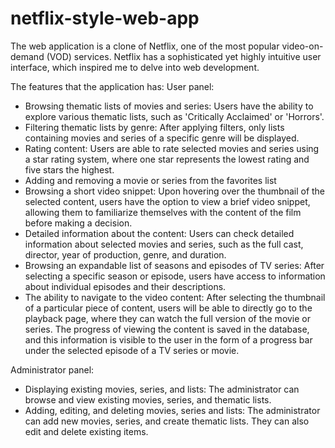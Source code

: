 ﻿# netflix-style-web-app
The web application is a clone of Netflix, one of the most popular video-on-demand (VOD) services. Netflix has a sophisticated yet highly intuitive user interface, which inspired me to delve into web development.

The features that the application has:
User panel:
  - Browsing thematic lists of movies and series: Users have the ability to explore various thematic lists, such as 'Critically Acclaimed' or 'Horrors'.
  - Filtering thematic lists by genre: After applying filters, only lists containing movies and series of a specific genre will be displayed.
  - Rating content: Users are able to rate selected movies and series using a star rating system, where one star represents the lowest rating and five stars the highest.
  - Adding and removing a movie or series from the favorites list
  - Browsing a short video snippet: Upon hovering over the thumbnail of the selected content, users have the option to view a brief video snippet, allowing them to familiarize themselves with the content of the film before making a decision.
  - Detailed information about the content: Users can check detailed information about selected movies and series, such as the full cast, director, year of production, genre, and duration.
  - Browsing an expandable list of seasons and episodes of TV series: After selecting a specific season or episode, users have access to information about individual episodes and their descriptions.
  - The ability to navigate to the video content: After selecting the thumbnail of a particular piece of content, users will be able to directly go to the playback page, where they can watch the full version of the movie or series. The progress of viewing      the content is saved in the database, and this information is visible to the user in the form of a progress bar under the selected episode of a TV series or movie.

Administrator panel:
  - Displaying existing movies, series, and lists: The administrator can browse and view existing movies, series, and thematic lists.
  - Adding, editing, and deleting movies, series and lists: The administrator can add new movies, series, and create thematic lists. They can also edit and delete existing items.

